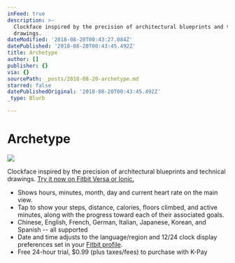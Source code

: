 ```yaml
---
inFeed: true
description: >-
  Clockface inspired by the precision of architectural blueprints and technical
  drawings.
dateModified: '2018-08-20T00:43:27.084Z'
datePublished: '2018-08-20T00:43:45.492Z'
title: Archetype
author: []
publisher: {}
via: {}
sourcePath: _posts/2018-08-20-archetype.md
starred: false
datePublishedOriginal: '2018-08-20T00:43:45.492Z'
_type: Blurb

---
```

# Archetype
![](https://s3-us-west-2.amazonaws.com/the-grid-img/p/d6ec8038986977b327bb5efa4e9fce961d5d1dbf.png)

Clockface inspired by the precision of architectural blueprints and technical drawings.
[Try it now on Fitbit Versa or Ionic.][0]

* Shows hours, minutes, month, day and current heart rate on the main view.
* Tap to show your steps, distance, calories, floors climbed, and active minutes, along with the progress toward each of their associated goals.
* Chinese, English, French, German, Italian, Japanese, Korean, and Spanish -- all supported
* Date and time adjusts to the language/region and 12/24 clock display preferences set in your [Fitbit profile][1].
* Free 24-hour trial, $0.99 (plus taxes/fees) to purchase with K-Pay

[0]: https://gam.fitbit.com/gallery/clock/9446319e-6254-4bac-aaac-e5cd71885ee6
[1]: https://www.fitbit.com/user/profile/edit